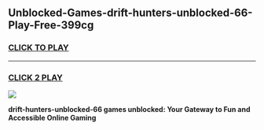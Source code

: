 
## Unblocked-Games-drift-hunters-unblocked-66-Play-Free-399cg
<h3>
<a href="https://premium76.site?title=drift-hunters-unblocked-66&ref=18A1">CLICK TO PLAY</a></h3>
<hr>

<h3>
<a href="https://premium76.site?title=drift-hunters-unblocked-66&ref=18A1">CLICK 2 PLAY</a>
  
</h3>

<a href="https://premium76.site?title=drift-hunters-unblocked-66&ref=18A1"><img src="https://clearcache.store/games.png"></a>


**drift-hunters-unblocked-66 games unblocked: Your Gateway to Fun and Accessible Online Gaming**

